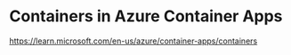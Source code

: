 # Containers in Azure Container Apps

https://learn.microsoft.com/en-us/azure/container-apps/containers

